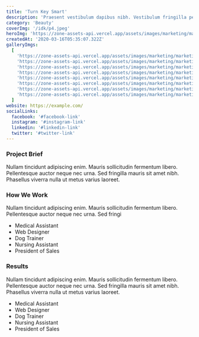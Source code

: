 ```yaml
---
title: 'Turn Key Smart'
description: 'Praesent vestibulum dapibus nibh. Vestibulum fringilla pede sit amet augue. '
category: 'Beauty'
coverImg: '/idk/p4.jpeg'
heroImg: 'https://zone-assets-api.vercel.app/assets/images/marketing/marketing_hero.jpg'
createdAt: '2020-03-16T05:35:07.322Z'
galleryImgs:
  [
    'https://zone-assets-api.vercel.app/assets/images/marketing/marketing_1.jpg',
    'https://zone-assets-api.vercel.app/assets/images/marketing/marketing_2.jpg',
    'https://zone-assets-api.vercel.app/assets/images/marketing/marketing_3.jpg',
    'https://zone-assets-api.vercel.app/assets/images/marketing/marketing_4.jpg',
    'https://zone-assets-api.vercel.app/assets/images/marketing/marketing_5.jpg',
    'https://zone-assets-api.vercel.app/assets/images/marketing/marketing_6.jpg',
    'https://zone-assets-api.vercel.app/assets/images/marketing/marketing_7.jpg',
    'https://zone-assets-api.vercel.app/assets/images/marketing/marketing_8.jpg',
  ]
website: https://example.com/
socialLinks:
  facebook: '#facebook-link'
  instagram: '#instagram-link'
  linkedin: '#linkedin-link'
  twitter: '#twitter-link'
---
```


### Project Brief

Nullam tincidunt adipiscing enim. Mauris sollicitudin fermentum libero. Pellentesque auctor neque nec urna. Sed fringilla mauris sit amet nibh. Phasellus viverra nulla ut metus varius laoreet.

### How We Work

Nullam tincidunt adipiscing enim. Mauris sollicitudin fermentum libero. Pellentesque auctor neque nec urna. Sed fringi

- Medical Assistant
- Web Designer
- Dog Trainer
- Nursing Assistant
- President of Sales

### Results

Nullam tincidunt adipiscing enim. Mauris sollicitudin fermentum libero. Pellentesque auctor neque nec urna. Sed fringilla mauris sit amet nibh. Phasellus viverra nulla ut metus varius laoreet.

- Medical Assistant
- Web Designer
- Dog Trainer
- Nursing Assistant
- President of Sales
